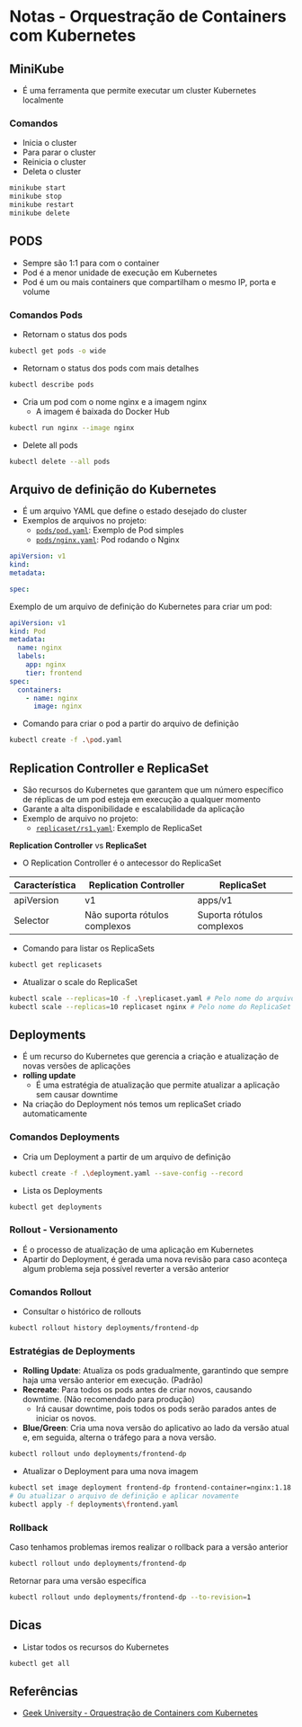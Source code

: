 # Notas - Orquestração de Containers com Kubernetes

## MiniKube

- É uma ferramenta que permite executar um cluster Kubernetes localmente

### Comandos

- Inicia o cluster
- Para parar o cluster
- Reinicia o cluster
- Deleta o cluster

``` bash
minikube start
minikube stop
minikube restart
minikube delete
```

## PODS

- Sempre são 1:1 para com o container
- Pod é a menor unidade de execução em Kubernetes
- Pod é um ou mais containers que compartilham o mesmo IP, porta e volume

### Comandos Pods

- Retornam o status dos pods

``` bash
kubectl get pods -o wide
```

- Retornam o status dos pods com mais detalhes

``` bash
kubectl describe pods
```

- Cria um pod com o nome nginx e a imagem nginx
  - A imagem é baixada do Docker Hub

``` bash
kubectl run nginx --image nginx
```

- Delete all pods

``` bash
kubectl delete --all pods
```

## Arquivo de definição do Kubernetes

- É um arquivo YAML que define o estado desejado do cluster
- Exemplos de arquivos no projeto:
  - [`pods/pod.yaml`](pods/pod.yaml): Exemplo de Pod simples
  - [`pods/nginx.yaml`](pods/nginx.yaml): Pod rodando o Nginx

``` yaml
apiVersion: v1
kind:
metadata:

spec:
```

Exemplo de um arquivo de definição do Kubernetes para criar um pod:

``` yaml
apiVersion: v1
kind: Pod
metadata:
  name: nginx
  labels:
    app: nginx
    tier: frontend
spec:
  containers:
    - name: nginx
      image: nginx
```

- Comando para criar o pod a partir do arquivo de definição

``` bash
kubectl create -f .\pod.yaml
```

## Replication Controller e ReplicaSet

- São recursos do Kubernetes que garantem que um número específico de réplicas de um pod esteja em execução a qualquer momento
- Garante a alta disponibilidade e escalabilidade da aplicação
- Exemplo de arquivo no projeto:
  - [`replicaset/rs1.yaml`](replicaset/rs1.yaml): Exemplo de ReplicaSet

**Replication Controller** vs **ReplicaSet**

- O Replication Controller é o antecessor do ReplicaSet

| Característica | Replication Controller        | ReplicaSet                |
| -------------- | ----------------------------- | ------------------------- |
| apiVersion     | v1                            | apps/v1                   |
| Selector       | Não suporta rótulos complexos | Suporta rótulos complexos |

- Comando para listar os ReplicaSets

``` bash
kubectl get replicasets
```

- Atualizar o scale do ReplicaSet

``` bash
kubectl scale --replicas=10 -f .\replicaset.yaml # Pelo nome do arquivo
kubectl scale --replicas=10 replicaset nginx # Pelo nome do ReplicaSet
```

## Deployments

- É um recurso do Kubernetes que gerencia a criação e atualização de novas versões de aplicações
- **rolling update**
  - É uma estratégia de atualização que permite atualizar a aplicação sem causar downtime
- Na criação do Deployment nós temos um replicaSet criado automaticamente

### Comandos Deployments

- Cria um Deployment a partir de um arquivo de definição

``` bash
kubectl create -f .\deployment.yaml --save-config --record
```

- Lista os Deployments

``` bash
kubectl get deployments
```

### Rollout - Versionamento

- É o processo de atualização de uma aplicação em Kubernetes
- Apartir do Deployment, é gerada uma nova revisão para caso aconteça algum problema seja possível reverter a versão anterior

### Comandos Rollout

- Consultar o histórico de rollouts

``` bash
kubectl rollout history deployments/frontend-dp
```

### Estratégias de Deployments

- **Rolling Update**: Atualiza os pods gradualmente, garantindo que sempre haja uma versão anterior em execução. (Padrão)
- **Recreate**: Para todos os pods antes de criar novos, causando downtime. (Não recomendado para produção)
  - Irá causar downtime, pois todos os pods serão parados antes de iniciar os novos.
- **Blue/Green**: Cria uma nova versão do aplicativo ao lado da versão atual e, em seguida, alterna o tráfego para a nova versão.

``` bash
kubectl rollout undo deployments/frontend-dp
```

- Atualizar o Deployment para uma nova imagem

``` bash
kubectl set image deployment frontend-dp frontend-container=nginx:1.18.0 --record
# Ou atualizar o arquivo de definição e aplicar novamente
kubectl apply -f deployments\frontend.yaml
```

### Rollback

Caso tenhamos problemas iremos realizar o rollback para a versão anterior

``` bash
kubectl rollout undo deployments/frontend-dp
```

Retornar para uma versão específica

``` bash
kubectl rollout undo deployments/frontend-dp --to-revision=1
```

## Dicas

- Listar todos os recursos do Kubernetes

``` bash
kubectl get all
```

## Referências

- [Geek University - Orquestração de Containers com Kubernetes](https://itau.udemy.com/course/orquestracao-de-containers-com-kubernetes)